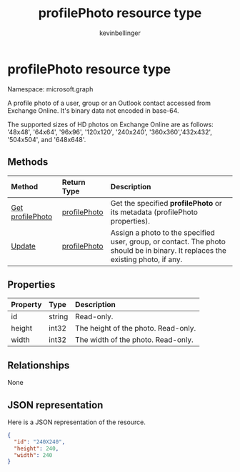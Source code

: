 ﻿---
title: "profilePhoto resource type"
description: "A profile photo of a user, group or an Outlook contact accessed from Exchange Online. It's binary data not encoded in base-64."
localization_priority: Priority
author: "kevinbellinger"
ms.prod: ""
doc_type: resourcePageType
---

# profilePhoto resource type

Namespace: microsoft.graph

A profile photo of a user, group or an Outlook contact accessed from Exchange Online. It's binary data not encoded in base-64.

The supported sizes of HD photos on Exchange Online are as follows: '48x48', '64x64', '96x96', '120x120',
'240x240', '360x360','432x432', '504x504', and '648x648'.

## Methods

| Method                                         | Return Type                     | Description                                                                                                                     |
| :--------------------------------------------- | :------------------------------ | :------------------------------------------------------------------------------------------------------------------------------ |
| [Get profilePhoto](../api/profilephoto-get.md) | [profilePhoto](profilephoto.md) | Get the specified **profilePhoto** or its metadata (profilePhoto properties).                                                   |
| [Update](../api/profilephoto-update.md)        | [profilePhoto](profilephoto.md) | Assign a photo to the specified user, group, or contact. The photo should be in binary. It replaces the existing photo, if any. |

## Properties

| Property | Type   | Description                         |
| :------- | :----- | :---------------------------------- |
| id       | string | Read-only.                          |
| height   | int32  | The height of the photo. Read-only. |
| width    | int32  | The width of the photo. Read-only.  |

## Relationships

None

## JSON representation

Here is a JSON representation of the resource.

<!--{
  "blockType": "resource",
  "baseType": "microsoft.graph.entity",
  "optionalProperties": [],
  "isMediaEntity": true,
  "keyProperty": "id",
  "@odata.type": "microsoft.graph.profilePhoto"
}-->

```json
{
  "id": "240X240",
  "height": 240,
  "width": 240
}
```

<!-- uuid: 8fcb5dbc-d5aa-4681-8e31-b001d5168d79
2015-10-25 14:57:30 UTC -->

<!-- {
  "type": "#page.annotation",
  "description": "profilePhoto resource",
  "keywords": "",
  "section": "documentation",
  "tocPath": ""
}-->

